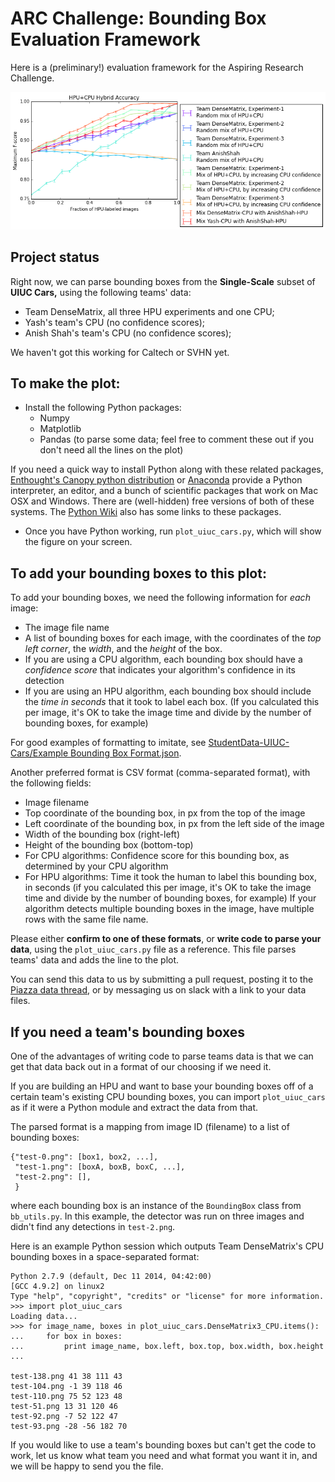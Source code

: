 ARC Challenge: Bounding Box Evaluation Framework
================================================

Here is a (preliminary!) evaluation framework for the Aspiring Research Challenge.

![Plot so far](3-Mix.png)

Project status
--------------

Right now, we can parse bounding boxes from the **Single-Scale** subset of **UIUC Cars,** using the following teams' data:

- Team DenseMatrix, all three HPU experiments and one CPU;
- Yash's team's CPU (no confidence scores);
- Anish Shah's team's CPU (no confidence scores);

We haven't got this working for Caltech or SVHN yet.

To make the plot:
-----------------

- Install the following Python packages:
  - Numpy
  - Matplotlib
  - Pandas (to parse some data; feel free to comment these out if you don't need all the lines on the plot)

If you need a quick way to install Python along with these related packages, [Enthought's Canopy python distribution](https://enthought.com/products/canopy/) or [Anaconda](https://store.continuum.io/cshop/anaconda/) provide a Python interpreter, an editor, and a bunch of scientific packages that work on Mac OSX and Windows. There are (well-hidden) free versions of both of these systems. The [Python Wiki](http://www.scipy.org/install.html) also has some links to these packages.

- Once you have Python working, run `plot_uiuc_cars.py`, which will show the figure on your screen.

To add your bounding boxes to this plot:
----------------------------------------

To add your bounding boxes, we need the following information for *each* image:

- The image file name
- A list of bounding boxes for each image, with the coordinates of the *top left corner*, the *width*, and the *height* of the box.
- If you are using a CPU algorithm, each bounding box should have a *confidence score* that indicates your algorithm's confidence in its detection
- If you are using an HPU algorithm, each bounding box should include the *time in seconds* that it took to label each box. (If you calculated this per image, it's OK to take the image time and divide by the number of bounding boxes, for example)

For good examples of formatting to imitate, see [StudentData-UIUC-Cars/Example Bounding Box Format.json](https://github.com/gcr/arc-evaluator/blob/master/StudentData-UIUC-Cars/Example%20Boundng%20Box%20Format.json).

Another preferred format is CSV format (comma-separated format), with the following fields:
- Image filename
- Top coordinate of the bounding box, in px from the top of the image
- Left coordinate of the bounding box, in px from the left side of the image
- Width of the bounding box (right-left)
- Height of the bounding box (bottom-top)
- For CPU algorithms: Confidence score for this bounding box, as determined by your CPU algorithm
- For HPU algorithms: Time it took the human to label this bounding box, in seconds (if you calculated this per image, it's OK to take the image time and divide by the number of bounding boxes, for example)
If your algorithm detects multiple bounding boxes in the image, have multiple rows with the same file name.

Please either **confirm to one of these formats**, or **write code to parse your data**, using the `plot_uiuc_cars.py` file as a reference. This file parses teams' data and adds the line to the plot.

You can send this data to us by submitting a pull request, posting it to the [Piazza data thread](https://piazza.com/class/i3q8gyjukgs2ws?cid=96), or by messaging us on slack with a link to your data files.

If you need a team's bounding boxes
-----------------------------------

One of the advantages of writing code to parse teams data is that we can get that data back out in a format of our choosing if we need it.

If you are building an HPU and want to base your bounding boxes off of a certain team's existing CPU bounding boxes, you can import `plot_uiuc_cars` as if it were a Python module and extract the data from that.

The parsed format is a mapping from image ID (filename) to a list of bounding boxes:

    {"test-0.png": [box1, box2, ...],
     "test-1.png": [boxA, boxB, boxC, ...],
     "test-2.png": [],
     }

where each bounding box is an instance of the `BoundingBox` class from `bb_utils.py`. In this example, the detector was run on three images and didn't find any detections in `test-2.png`.

Here is an example Python session which outputs Team DenseMatrix's CPU bounding boxes in a space-separated format:

    Python 2.7.9 (default, Dec 11 2014, 04:42:00)
    [GCC 4.9.2] on linux2
    Type "help", "copyright", "credits" or "license" for more information.
    >>> import plot_uiuc_cars
    Loading data...
    >>> for image_name, boxes in plot_uiuc_cars.DenseMatrix3_CPU.items():
    ...     for box in boxes:
    ...         print image_name, box.left, box.top, box.width, box.height
    ...

    test-138.png 41 38 111 43
    test-104.png -1 39 118 46
    test-110.png 75 52 123 48
    test-51.png 13 31 120 46
    test-92.png -7 52 122 47
    test-93.png -28 -56 182 70

If you would like to use a team's bounding boxes but can't get the code to work, let us know what team you need and what format you want it in, and we will be happy to send you the file.
